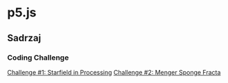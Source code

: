# p5.js
## Sadrzaj

### Coding Challenge
[Challenge #1: Starfield in Processing](ch001 "Starfield")
[Challenge #2: Menger Sponge Fracta](choo2 "Menger Sponge Fracta")
